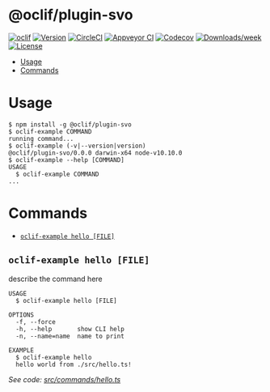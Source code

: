 @oclif/plugin-svo
=================



[![oclif](https://img.shields.io/badge/cli-oclif-brightgreen.svg)](https://oclif.io)
[![Version](https://img.shields.io/npm/v/@oclif/plugin-svo.svg)](https://npmjs.org/package/@oclif/plugin-svo)
[![CircleCI](https://circleci.com/gh/oclif/plugin-svo/tree/master.svg?style=shield)](https://circleci.com/gh/oclif/plugin-svo/tree/master)
[![Appveyor CI](https://ci.appveyor.com/api/projects/status/github/oclif/plugin-svo?branch=master&svg=true)](https://ci.appveyor.com/project/oclif/plugin-svo/branch/master)
[![Codecov](https://codecov.io/gh/oclif/plugin-svo/branch/master/graph/badge.svg)](https://codecov.io/gh/oclif/plugin-svo)
[![Downloads/week](https://img.shields.io/npm/dw/@oclif/plugin-svo.svg)](https://npmjs.org/package/@oclif/plugin-svo)
[![License](https://img.shields.io/npm/l/@oclif/plugin-svo.svg)](https://github.com/oclif/plugin-svo/blob/master/package.json)

<!-- toc -->
* [Usage](#usage)
* [Commands](#commands)
<!-- tocstop -->
# Usage
<!-- usage -->
```sh-session
$ npm install -g @oclif/plugin-svo
$ oclif-example COMMAND
running command...
$ oclif-example (-v|--version|version)
@oclif/plugin-svo/0.0.0 darwin-x64 node-v10.10.0
$ oclif-example --help [COMMAND]
USAGE
  $ oclif-example COMMAND
...
```
<!-- usagestop -->
# Commands
<!-- commands -->
* [`oclif-example hello [FILE]`](#oclif-example-hello-file)

## `oclif-example hello [FILE]`

describe the command here

```
USAGE
  $ oclif-example hello [FILE]

OPTIONS
  -f, --force
  -h, --help       show CLI help
  -n, --name=name  name to print

EXAMPLE
  $ oclif-example hello
  hello world from ./src/hello.ts!
```

_See code: [src/commands/hello.ts](https://github.com/oclif/plugin-svo/blob/v0.0.0/src/commands/hello.ts)_
<!-- commandsstop -->

